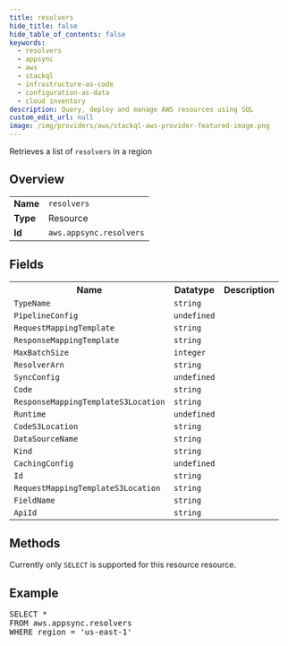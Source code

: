 ```yaml
---
title: resolvers
hide_title: false
hide_table_of_contents: false
keywords:
  - resolvers
  - appsync
  - aws
  - stackql
  - infrastructure-as-code
  - configuration-as-data
  - cloud inventory
description: Query, deploy and manage AWS resources using SQL
custom_edit_url: null
image: /img/providers/aws/stackql-aws-provider-featured-image.png
---
```

Retrieves a list of <code>resolvers</code> in a region

## Overview
<table><tbody>
<tr><td><b>Name</b></td><td><code>resolvers</code></td></tr>
<tr><td><b>Type</b></td><td>Resource</td></tr>
<tr><td><b>Id</b></td><td><code>aws.appsync.resolvers</code></td></tr>
</tbody></table>

## Fields
<table><tbody>
<tr><th>Name</th><th>Datatype</th><th>Description</th></tr>
<tr><td><code>TypeName</code></td><td><code>string</code></td><td></td></tr><tr><td><code>PipelineConfig</code></td><td><code>undefined</code></td><td></td></tr><tr><td><code>RequestMappingTemplate</code></td><td><code>string</code></td><td></td></tr><tr><td><code>ResponseMappingTemplate</code></td><td><code>string</code></td><td></td></tr><tr><td><code>MaxBatchSize</code></td><td><code>integer</code></td><td></td></tr><tr><td><code>ResolverArn</code></td><td><code>string</code></td><td></td></tr><tr><td><code>SyncConfig</code></td><td><code>undefined</code></td><td></td></tr><tr><td><code>Code</code></td><td><code>string</code></td><td></td></tr><tr><td><code>ResponseMappingTemplateS3Location</code></td><td><code>string</code></td><td></td></tr><tr><td><code>Runtime</code></td><td><code>undefined</code></td><td></td></tr><tr><td><code>CodeS3Location</code></td><td><code>string</code></td><td></td></tr><tr><td><code>DataSourceName</code></td><td><code>string</code></td><td></td></tr><tr><td><code>Kind</code></td><td><code>string</code></td><td></td></tr><tr><td><code>CachingConfig</code></td><td><code>undefined</code></td><td></td></tr><tr><td><code>Id</code></td><td><code>string</code></td><td></td></tr><tr><td><code>RequestMappingTemplateS3Location</code></td><td><code>string</code></td><td></td></tr><tr><td><code>FieldName</code></td><td><code>string</code></td><td></td></tr><tr><td><code>ApiId</code></td><td><code>string</code></td><td></td></tr>
</tbody></table>

## Methods
Currently only <code>SELECT</code> is supported for this resource resource.

## Example
<pre>
SELECT * 
FROM aws.appsync.resolvers
WHERE region = 'us-east-1'
</pre>
